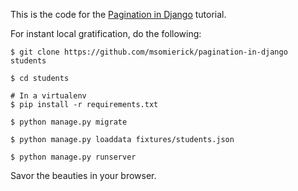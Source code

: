 This is the code for the [Pagination in Django](http://erickmbwana.gitlab.io/2017/10/26/pagination-in-django/) tutorial.

For instant local gratification, do the following:

```
$ git clone https://github.com/msomierick/pagination-in-django students

$ cd students

# In a virtualenv
$ pip install -r requirements.txt

$ python manage.py migrate

$ python manage.py loaddata fixtures/students.json

$ python manage.py runserver
```

Savor the beauties in your browser.
